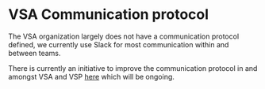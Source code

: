# VSA Communication protocol

The VSA organization largely does not have a communication protocol defined, we currently use Slack for most communication within and between teams.

There is currently an initiative to improve the communication protocol in and amongst VSA and VSP [here](https://github.com/department-of-veterans-affairs/va.gov-team/blob/master/teams/vsa/engineering/communication/plan_to_improve.md) which will be ongoing.
